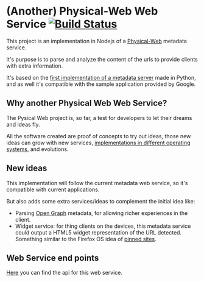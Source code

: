 # (Another) Physical-Web Web Service [![Build Status](https://travis-ci.org/arcturus/pw-ws.svg?branch=master)](https://travis-ci.org/arcturus/pw-ws)

This project is an implementation in Nodejs of a [Physical-Web](https://google.github.io/physical-web/) metadata service.

It's purpose is to parse and analyze the content of the urls to provide clients with extra information.

It's based on the [first implementation of a metadata server](https://github.com/google/physical-web) made in Python, and as well it's compatible with the sample application provided by Google.

## Why another Physical Web Web Service?

The Pysical Web project is, so far,  a test for developers to let their dreams and ideas fly.

All the software created are proof of concepts to try out ideas, those new ideas can grow with new services, [implementations in different operating systems](https://github.com/gmarty/fxos-physical-web), and evolutions.

## New ideas

This implementation will follow the current metadata web service, so it's compatible with current applications.

But also adds some extra services/ideas to complement the initial idea like:

+ Parsing [Open Graph](http://ogp.me/) metadata, for allowing richer experiences in the client.
+ Widget service: for thing clients on the devices, this metadata service could output a HTML5 widget representation of the URL detected. Something similar to the Firefox OS idea of [pinned sites](https://wiki.mozilla.org/FirefoxOS/Pin_the_Web).

## Web Service end points

[Here](API.md) you can find the api for this web service.
